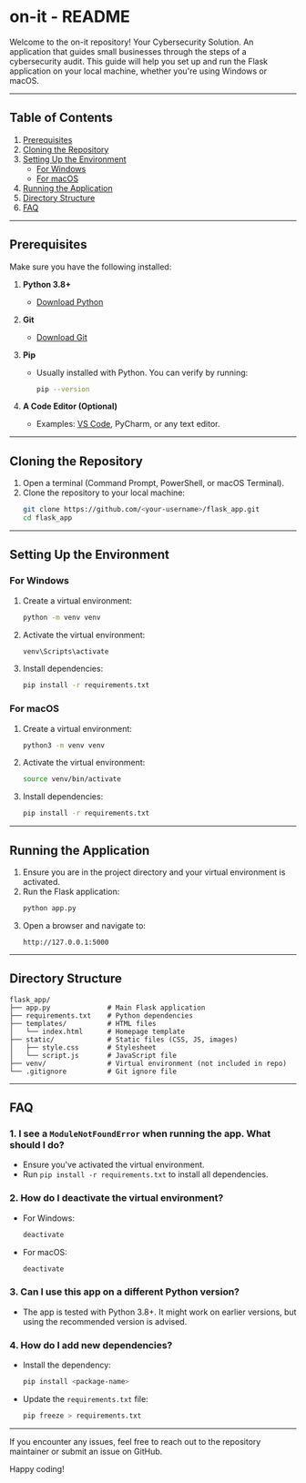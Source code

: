 # on-it - README

Welcome to the on-it repository! Your Cybersecurity Solution. An application that guides small businesses through the steps of a cybersecurity audit. This guide will help you set up and run the Flask application on your local machine, whether you're using Windows or macOS.

---

## **Table of Contents**
1. [Prerequisites](#prerequisites)
2. [Cloning the Repository](#cloning-the-repository)
3. [Setting Up the Environment](#setting-up-the-environment)
   - [For Windows](#for-windows)
   - [For macOS](#for-macos)
4. [Running the Application](#running-the-application)
5. [Directory Structure](#directory-structure)
6. [FAQ](#faq)

---

## **Prerequisites**
Make sure you have the following installed:

1. **Python 3.8+**
   - [Download Python](https://www.python.org/downloads/)

2. **Git**
   - [Download Git](https://git-scm.com/downloads)

3. **Pip**
   - Usually installed with Python. You can verify by running:
     ```bash
     pip --version
     ```

4. **A Code Editor (Optional)**
   - Examples: [VS Code](https://code.visualstudio.com/), PyCharm, or any text editor.

---

## **Cloning the Repository**
1. Open a terminal (Command Prompt, PowerShell, or macOS Terminal).
2. Clone the repository to your local machine:
   ```bash
   git clone https://github.com/<your-username>/flask_app.git
   cd flask_app
   ```

---

## **Setting Up the Environment**

### For Windows
1. Create a virtual environment:
   ```bash
   python -m venv venv
   ```

2. Activate the virtual environment:
   ```bash
   venv\Scripts\activate
   ```

3. Install dependencies:
   ```bash
   pip install -r requirements.txt
   ```

### For macOS
1. Create a virtual environment:
   ```bash
   python3 -m venv venv
   ```

2. Activate the virtual environment:
   ```bash
   source venv/bin/activate
   ```

3. Install dependencies:
   ```bash
   pip install -r requirements.txt
   ```
---

## **Running the Application**

1. Ensure you are in the project directory and your virtual environment is activated.
2. Run the Flask application:
   ```bash
   python app.py
   ```
3. Open a browser and navigate to:
   ```
   http://127.0.0.1:5000
   ```

---

## **Directory Structure**
```
flask_app/
├── app.py              # Main Flask application
├── requirements.txt    # Python dependencies
├── templates/          # HTML files
│   └── index.html      # Homepage template
├── static/             # Static files (CSS, JS, images)
│   ├── style.css       # Stylesheet
│   └── script.js       # JavaScript file
├── venv/               # Virtual environment (not included in repo)
└── .gitignore          # Git ignore file
```

---

## **FAQ**

### **1. I see a `ModuleNotFoundError` when running the app. What should I do?**
- Ensure you've activated the virtual environment.
- Run `pip install -r requirements.txt` to install all dependencies.

### **2. How do I deactivate the virtual environment?**
- For Windows:
  ```bash
  deactivate
  ```
- For macOS:
  ```bash
  deactivate
  ```

### **3. Can I use this app on a different Python version?**
- The app is tested with Python 3.8+. It might work on earlier versions, but using the recommended version is advised.

### **4. How do I add new dependencies?**
- Install the dependency:
  ```bash
  pip install <package-name>
  ```
- Update the `requirements.txt` file:
  ```bash
  pip freeze > requirements.txt
  ```

---

If you encounter any issues, feel free to reach out to the repository maintainer or submit an issue on GitHub.

Happy coding!

